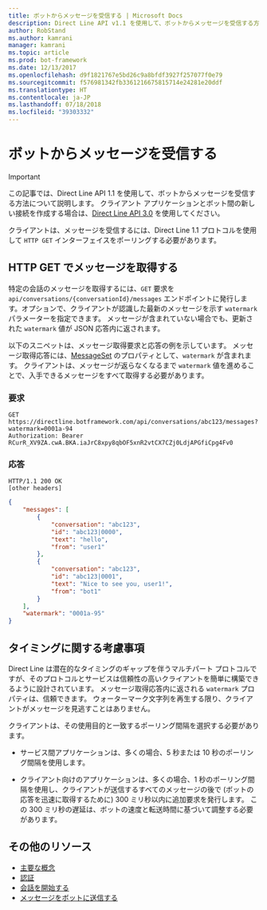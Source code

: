 ```yaml
---
title: ボットからメッセージを受信する | Microsoft Docs
description: Direct Line API v1.1 を使用して、ボットからメッセージを受信する方法について説明します。
author: RobStand
ms.author: kamrani
manager: kamrani
ms.topic: article
ms.prod: bot-framework
ms.date: 12/13/2017
ms.openlocfilehash: d9f1821767e5bd26c9a8bfdf3927f257077f0e79
ms.sourcegitcommit: f576981342fb3361216675815714e24281e20ddf
ms.translationtype: HT
ms.contentlocale: ja-JP
ms.lasthandoff: 07/18/2018
ms.locfileid: "39303332"
---
```

# <a name="receive-messages-from-the-bot"></a>ボットからメッセージを受信する

> [!IMPORTANT]
> この記事では、Direct Line API 1.1 を使用して、ボットからメッセージを受信する方法について説明します。 クライアント アプリケーションとボット間の新しい接続を作成する場合は、[Direct Line API 3.0](bot-framework-rest-direct-line-3-0-receive-activities.md) を使用してください。

クライアントは、メッセージを受信するには、Direct Line 1.1 プロトコルを使用して `HTTP GET` インターフェイスをポーリングする必要があります。 

## <a name="retrieve-messages-with-http-get"></a>HTTP GET でメッセージを取得する

特定の会話のメッセージを取得するには、`GET` 要求を `api/conversations/{conversationId}/messages` エンドポイントに発行します。オプションで、クライアントが認識した最新のメッセージを示す `watermark` パラメーターを指定できます。 メッセージが含まれていない場合でも、更新された `watermark` 値が JSON 応答内に返されます。

以下のスニペットは、メッセージ取得要求と応答の例を示しています。 メッセージ取得応答には、[MessageSet](bot-framework-rest-direct-line-1-1-api-reference.md#messageset-object) のプロパティとして、`watermark` が含まれます。 クライアントは、メッセージが返らなくなるまで `watermark` 値を進めることで、入手できるメッセージをすべて取得する必要があります。 

### <a name="request"></a>要求

```http
GET https://directline.botframework.com/api/conversations/abc123/messages?watermark=0001a-94
Authorization: Bearer RCurR_XV9ZA.cwA.BKA.iaJrC8xpy8qbOF5xnR2vtCX7CZj0LdjAPGfiCpg4Fv0
```

### <a name="response"></a>応答

```http
HTTP/1.1 200 OK
[other headers]
```

```json
{
    "messages": [
        {
            "conversation": "abc123",
            "id": "abc123|0000",
            "text": "hello",
            "from": "user1"
        }, 
        {
            "conversation": "abc123",
            "id": "abc123|0001",
            "text": "Nice to see you, user1!",
            "from": "bot1"
        }
    ],
    "watermark": "0001a-95"
}
```

## <a name="timing-considerations"></a>タイミングに関する考慮事項

Direct Line は潜在的なタイミングのギャップを伴うマルチパート プロトコルですが、そのプロトコルとサービスは信頼性の高いクライアントを簡単に構築できるように設計されています。 メッセージ取得応答内に返される `watermark` プロパティは、信頼できます。 ウォーターマーク文字列を再生する限り、クライアントがメッセージを見逃すことはありません。

クライアントは、その使用目的と一致するポーリング間隔を選択する必要があります。

- サービス間アプリケーションは、多くの場合、5 秒または 10 秒のポーリング間隔を使用します。

- クライアント向けのアプリケーションは、多くの場合、1 秒のポーリング間隔を使用し、クライアントが送信するすべてのメッセージの後で (ボットの応答を迅速に取得するために) 300 ミリ秒以内に追加要求を発行します。 この 300 ミリ秒の遅延は、ボットの速度と転送時間に基づいて調整する必要があります。

## <a name="additional-resources"></a>その他のリソース

- [主要な概念](bot-framework-rest-direct-line-1-1-concepts.md)
- [認証](bot-framework-rest-direct-line-1-1-authentication.md)
- [会話を開始する](bot-framework-rest-direct-line-1-1-start-conversation.md)
- [メッセージをボットに送信する](bot-framework-rest-direct-line-1-1-send-message.md)
